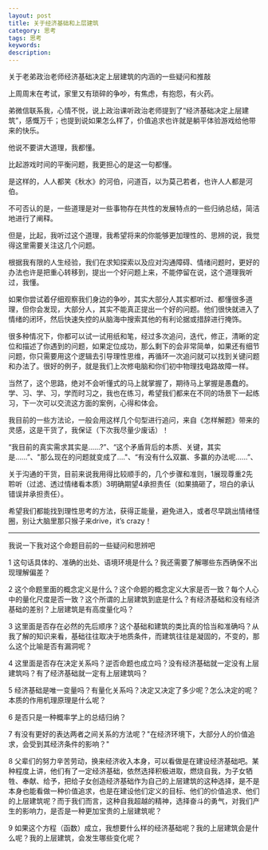 ```yaml
---
layout: post
title: 关于经济基础和上层建筑
category: 思考
tags: 思考
keywords: 
description: 
---
```



关于老弟政治老师经济基础决定上层建筑的内涵的一些疑问和推敲

上周周末在考试，家里又有琐碎的争吵，有焦虑，有抱怨，有火药。

弟微信联系我，心情不悦，说上政治课听政治老师提到了“经济基础决定上层建筑”，感慨万千；也提到说如果怎么样了，价值追求也许就是躺平体验游戏给他带来的快乐。

他说不要讲大道理，我都懂。

比起游戏时间的平衡问题，我更担心的是这一句都懂。

是这样的，人人都笑《秋水》的河伯，问道百，以为莫己若者，也许人人都是河伯。

不可否认的是，一些道理是对一些事物存在共性的发展特点的一些归纳总结，简洁地进行了阐释。

但是，比起，我听过这个道理，我希望将来的你能够更加理性的、思辨的说，我觉得这里需要关注这几个问题。

根据我有限的人生经验，我们在求知探索以及应对沟通障碍、情绪问题时，更好的办法也许是把重心转移到，提出一个好问题上来，不能停留在说，这个道理我听过，我懂。

如果你尝试着仔细观察我们身边的争吵，其实大部分人其实都听过、都懂很多道理，但你会发现，大部分人，其实不能真正提出一个好的问题。他们很快就进入了情绪的闭环，然后快速失控的从脑海中搜索其他的有利论据或措辞进行掩饰。

很多种情况下，你都可以试一试用纸和笔，经过多次追问，迭代，修正，清晰的定位和描述了你遇到的问题，如果定位成功，那么剩下的会非常简单，如果还有细节问题，你只需要用这个逻辑去引导理性思维，再循环一次追问就可以找到关键问题和办法了。很好的例子，就是我们上次修电脑和你们初中物理找电路故障一样。

当然了，这个思路，绝对不会听懂式的马上就掌握了，期待马上掌握是愚蠢的。学、习、学、习，学而时习之，我也在练习，希望我们都来在不同的场景下一起练习，下一次可以交流这方面的案例，心得和体会。

我目前的一些方法论，一般会用这样几个句型进行追问，来自《怎样解题》带来的灵感，这是干货了，我保证（下次我尽量少废话）！

“我目前的真实需求其实是......?”、“这个矛盾背后的本质、关键，其实是......”、"那么现在的问题就变成了...."、“有没有什么双赢、多赢的办法呢......”、

关于沟通的干货，目前来说我用得比较顺手的，几个步骤和准则，1展现尊重2先聆听（过滤、透过情绪看本质）3明确期望4承担责任（如果搞砸了，坦白的承认错误并承担责任）。

希望我们都能找到理性思考的方法，获得正能量，避免进入，或者尽早跳出情绪怪圈，别让大脑里那只猴子来drive，it’s crazy！

---

我说一下我对这个命题目前的一些疑问和思辨吧

1 这句话具体的、准确的出处、语境环境是什么？我还需要了解哪些东西确保不出现理解偏差？

2 这个命题里面的概念定义是什么？这个命题的概念定义大家是否一致？每个人心中的量化尺度是否一致？这个所谓的上层建筑到底是什么？有经济基础和没有经济基础的差别？上层建筑是有高度量化吗？

3 这里面是否存在必然的先后顺序？这个基础和建筑的类比真的恰当和准确吗？从我了解的知识来看，基础往往取决于地质条件，而建筑往往是凝固的，不变的，那么这个比喻是否有漏洞呢？

4 这里面是否存在决定关系吗？逆否命题也成立吗？没有经济基础就一定没有上层建筑吗？有了经济基础就一定有上层建筑吗？

5 经济基础是唯一变量吗？有量化关系吗？决定又决定了多少呢？怎么决定的呢？本质的作用机理原理是什么呢？

6 是否只是一种概率学上的总结归纳？

7 有没有更好的表达两者之间关系的方法呢？"在经济环境下，大部分人的价值追求，会受到其经济条件的影响？"

8 父辈们的努力辛苦劳动，换来经济收入本身，可以看做是在建设经济基础吧。某种程度上讲，他们有了一定经济基础，依然选择积极进取，燃烧自我，为子女牺牲、奉献、给予，把给子女创造经济基础作为自己的上层建筑的这种选择，是不是本身也能看做一种价值追求，也是在建设他们定义的目标、他们的价值追求、他们的上层建筑呢？而于我们而言，这种自我超越的精神，选择奋斗的勇气，对我们产生的影响力，是否是一种更加宝贵的上层建筑呢？

9 如果这个方程（函数）成立，我想要什么样的经济基础呢？我的上层建筑会是什么呢？我的上层建筑，会发生哪些变化呢？

